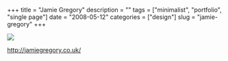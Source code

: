 +++
title = "Jamie Gregory"
description = ""
tags = ["minimalist", "portfolio", "single page"]
date = "2008-05-12"
categories = ["design"]
slug = "jamie-gregory"
+++


 

  <div id="screens-thumbs" class="clearfix">
    <div class="txt-center" id="design-submission"><a href="http://jamiegregory.co.uk/"><img id='bluga-thumbnail-1244' class='bluga-thumbnail large' src='//media.konigi.com/bluga/
wt4828a6881cc80_0.jpg'/></a></div>  
  </div>   
<p><a href="http://jamiegregory.co.uk/">http://jamiegregory.co.uk/</a></p>




